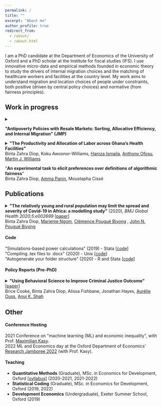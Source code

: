 ```yaml
---
permalink: /
title: ""
excerpt: "About me"
author_profile: true
redirect_from: 
  - /about/
  - /about.html
---
```




<!-- ## About me -->

I am a PhD candidate at the Department of Economics of the University of Oxford and a PhD scholar at the Institute for fiscal studies (IFS). I use innovative micro-data and empirical methods founded in economic theory to study the drivers of internal migration choices and the matching of healthcare workers and facilities at the country level. My work aims to understand migration and location choices of people under constraints, both positive (driven by central policy choices) and normative (from fairness principles). 


## Work in progress 


<details>
  <summary><b><p>"Antipoverty Policies with Resale Markets: Sorting, Allocative  Efficiency, and Internal Migration" (JMP)</p> </b>
</summary>
  <p style="text-align:justify;"><b>Abstract</b>:  Rural antipoverty programs often focus on increasing agricultural productivity and transfer resources to farmers to help them do so. Yet, many farmers' most productive investment may be in another technology: migration. I explore the impacts of such programs on productivity and on migration. First, I use a difference-in-difference exploiting variations in the roll-out of a Zambian fertilizer voucher program. As expected, the program increases rates of fertilizer adoption and yields. There is an additional two-fold increase in individual outmigration. Meaning that for some farmers, these vouchers lead to divestment from agriculture and to migration. Migration occurring on the year of the program --consistent with farmers monetizing the subsidy on resale markets to fund migration-- accounts for 30% of the variance in migration. Second, I generalize these findings with a structural general equilibrium framework accounting for an externality in adoption. These estimates allow me to compare input subsidies against cash transfers and in-kind programs without resale markets. I find that only input subsidies foster these levels of specialization. When farmers’ types are costly to elicit, resale markets can improve the allocative efficiency of programs. These markets turn any voucher or in-kind program into a cash-transfer to net re-sellers and a large in-kind transfer to net buyers. They thus relax credit constraints for all types of farmers who can specialize. 
<br>
<br>
<b> Presentions: </b> <br>
<b>2022:</b> International Conference on Development Economics (AFEDEV1, Clermont-Ferrand), 37th meeting of the European Economic Association/74th European meeting of the Econometric Society (EEA-ESEM, Milan), Royal Economic Society Easter Training School (Bristol) <br>
<b>2022:</b> 37th meeting of the European Economic Association/74th European meeting of the Econometric Society (EEA-ESEM, Milan), International Conference on Development Economics (AFEDEV1, Clermont-Ferrand), Economic Development and Wellbeing Research Group seminar series at the University of Johannesburg, Royal Economic Society Easter Training School (Bristol) <br>
<b>2021:</b> PhD Student Workshop of the Urban Economics Association, Economic Development and Wellbeing Research Group seminar series at the University of Johannesburg, 10th European Meeting of the Urban Economics Association, Africa Meeting of the Econometric Society, Midwest International Economic Development Conference  
</p>
  </details>

  
<details>
  <summary><b>"The Productivity and Allocation of Labor across Ghana’s Health Facilities"</b> <br>
Binta Zahra Diop, Koku Awoonor-Williams, <a href="https://www.researchgate.net/profile/Hamza_Ismaila">Hamza Ismaila</a>, <a href="https://www.researchgate.net/profile/Anthony_Ofosu">Anthony Ofosu</a>,  <a href="https://www.martinjwilliams.com">Martin J. Williams</a>
</summary>
  <p style="text-align:justify;"><b>Summary</b>:  We use never-used-before administrative data covering all Ghana’s healthcare staff and facilities. We measure potential gains from reallocating labor across facilities while accounting for administrative constraints. We provide the first comprehensive estimate of a healthcare system production functions. We further explores the allocation of medical labor across vacancies and geographic areas. Finally, we identify complementarities across staff and assignments that contribute to better outcomes. <br>
<b> Presented at: </b> Economic Development and Wellbeing Research Group seminar series at the University of Johannesburg (2022), ODI Public Finance conference (2020), WGAPE (2019).<br>
</p>
  </details>
  

"**An experimental task to elicit preferences over definitions of algorithmic fairness**"  
Binta Zahra Diop, [Amma Panin](http://ammapanin.com/), Moustapha Cissé   
  
  
<!-- ***  
"**Migration Decisions: Frictions vs. Preferences**"   
**Presentations**: Urban Economic Association PhD Workshop, Elevator pitch (2020)   --> 

## Publications


<details>
  <summary><b>"The relatively young and rural population may limit the spread and severity of Covid-19 in Africa: a modelling study"</b> (2020), <i> BMJ Global Health 2020;5:e002699 </i>  [<a href="https://gh.bmj.com/content/5/5/e002699">paper</a>]  <br>
Binta Zahra Diop, <a href="https://www.anl.gov/profile/marieme-ngom">Marieme Ngom</a>, <a href="https://www.pantheonsorbonne.fr/page-perso/e1904015601">Clémence Pougué Biyong</a> , <a href="https://www.inet.ox.ac.uk/people/john-pougu%C3%A9-biyong/">John N. Pougué Biyong</a> 
</summary>
  <p style="text-align:justify;"><b>Introduction</b> A novel coronavirus disease 2019 (COVID-19) has spread to all regions of the world. There is great uncertainty regarding how countries’ characteristics will affect the spread of the epidemic; to date, there are few studies that attempt to predict the spread of the epidemic in African countries. In this paper, we investigate the role of demographic patterns, urbanisation and comorbidities on the possible trajectories of COVID-19 in Ghana, Kenya and Senegal.<br>
<b>Methods</b> We use an augmented deterministic Susceptible-Infected-Recovered model to predict the true spread of the disease, under the containment measures taken so far. We disaggregate the infected compartment into asymptomatic, mildly symptomatic and severely symptomatic to match observed clinical development of COVID-19. We also account for age structures, urbanisation and comorbidities (HIV, tuberculosis, anaemia).  <br>
<b>Results</b> In our baseline model, we project that the peak of active cases will occur in July, subject to the effectiveness of policy measures. When accounting for the urbanisation, and factoring in comorbidities, the peak may occur between 2 June and 17 June (Ghana), 22 July and 29 August (Kenya) and, finally, 28 May and 15 June (Senegal). Successful containment policies could lead to lower rates of severe infections. While most cases will be mild, we project in the absence of policies further containing the spread, that between 0.78% and 1.03%, 0.61% and 1.22%, and 0.60% and 0.84% of individuals in Ghana, Kenya and Senegal, respectively, may develop severe symptoms at the time of the peak of the epidemic.  <br>
<b>Conclusion</b> Compared with Europe, Africa’s younger and rural population may modify the severity of the epidemic. The large youth population may lead to more infections but most of these infections will be asymptomatic or mild, and will probably go undetected. The higher prevalence of underlying conditions must be considered.
<br style="line-height:0px;" /> 
      <br>
      <b>Predictions of the model:</b><br>  
     <img src="/images/covidpredictions.png" width="60%" height="60%"> <br>
      <b>The actual progression of infections:</b><br>  
      <img src="/images/covidreality.png" width="60%" height="60%"> <br>

<br>
<b>Mentions</b>: CNN Business, The Conversation, Quartz, allAfrica, The Independent, Le Point  <br>
<b> Talks:</b>  World Health Organization TC Modeling Series (June 2020)
</p>
  </details>

  
#### Code 
"Simulations-based power calculations" (2019) - Stata [[code](https://csae.web.ox.ac.uk/files/coderscornerttweek5fmpdf)]  
"Compiling .tex files to .docx" (2020) - Unix [[code](https://csae.web.ox.ac.uk/files/coderscornermt19week4fm1pdf)]  
"Autogenerate your folder structure" (2020) - R and Stata [[code](https://csae.web.ox.ac.uk/sites/default/files/csae/documents/media/coderscorner_mt20week3_sp_v2.pdf)] 

#### Policy Reports (Pre-PhD)  
<details style="padding-bottom:2px"> 
  <summary><b>"Using Behavioral Science to Improve Criminal Justice Outcome"</b>  [<a href="http://theslab.uchicago.edu/anuj/uploads/summons.pdf">paper</a>]  <br>
  Brice Cooke, Binta Zahra Diop, Alissa Fishbane, Jonathan Hayes, <a href="http://aouss.github.io/">Aurélie Ouss</a>, <a href="https://www.chicagobooth.edu/faculty/directory/s/anuj-k-shah">Anuj K. Shah</a>
</summary>
 <p style="text-align:justify;"><b>Abstract</b>:  Each year, millions of Americans fail to appear in court for low-level offenses, and warrants are then issued for their arrest. In two field studies in New York City, we make critical information salient by redesigning the summons form and providing text message reminders. These interventions reduce failures to appear by 13 to 21% and lead to 30,000 fewer arrest warrants over a 3-year period. In laboratory experiments, we find that whereas criminal justice professionals see failures to appear as relatively unintentional, laypeople believe they are more intentional. These lay beliefs reduce support for policies that make court information salient and increase support for punishment. Our findings suggest that criminal justice policies can be made more effective and humane by anticipating human error in unintentional offenses.<br>
      <img src="/images/fta_form.png" width="50%" height="50%"><img src="/images/fta.png" width="50%" height="50%"> <br>
<b> Coverage: </b> Boston Globe, FastCompany,The American Bar Association Journal (ABA Journal),The Behavioral Scientist , NYDaily News, Metro, Courthouse News Service, CityLab.<br>
</p>
  </details>

  
## Other
#### Conference Hosting
2021 Conference on "machine learning (ML) and economic inequality", with Prof. [Maximilian Kasy](https://maxkasy.github.io/home/).  
2022 ML and Economics day at the Oxford Department of Economics' [Research Jamboree 2022](https://www.economics.ox.ac.uk/research-jamboree-2022) (with Prof. Kasy).  

#### Teaching
* **Quantitative Methods** (Graduate), MSc. in Economics for Development, Oxford [[syllabus](http://bzdiop.github.io/files/AboutMe/QM2020_Syllabus.pdf)] (2020-2021, 2021-2022)  
* **Statistical Coding** (Graduate), MSc. in Economics for Development, Oxford (2019, 2022)  
* **Development Economics** (Undergraduate), Exeter Summer School, Oxford (2019)
  